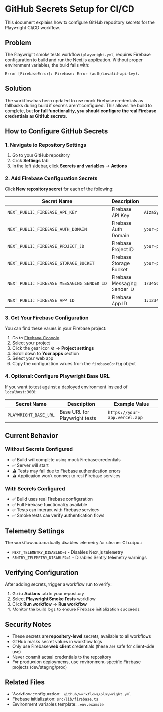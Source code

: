 # GitHub Secrets Setup for CI/CD

This document explains how to configure GitHub repository secrets for the Playwright CI/CD workflow.

## Problem

The Playwright smoke tests workflow (`playwright.yml`) requires Firebase configuration to build and run the Next.js application. Without proper environment variables, the build fails with:

```
Error [FirebaseError]: Firebase: Error (auth/invalid-api-key).
```

## Solution

The workflow has been updated to use mock Firebase credentials as fallbacks during build if secrets aren't configured. This allows the build to complete, but **for full functionality, you should configure the real Firebase credentials as GitHub secrets**.

## How to Configure GitHub Secrets

### 1. Navigate to Repository Settings

1. Go to your GitHub repository
2. Click **Settings** tab
3. In the left sidebar, click **Secrets and variables** → **Actions**

### 2. Add Firebase Configuration Secrets

Click **New repository secret** for each of the following:

| Secret Name                                | Description                  | Example Value                  |
| ------------------------------------------ | ---------------------------- | ------------------------------ |
| `NEXT_PUBLIC_FIREBASE_API_KEY`             | Firebase API Key             | `AIzaSyC...`                   |
| `NEXT_PUBLIC_FIREBASE_AUTH_DOMAIN`         | Firebase Auth Domain         | `your-project.firebaseapp.com` |
| `NEXT_PUBLIC_FIREBASE_PROJECT_ID`          | Firebase Project ID          | `your-project-id`              |
| `NEXT_PUBLIC_FIREBASE_STORAGE_BUCKET`      | Firebase Storage Bucket      | `your-project.appspot.com`     |
| `NEXT_PUBLIC_FIREBASE_MESSAGING_SENDER_ID` | Firebase Messaging Sender ID | `123456789012`                 |
| `NEXT_PUBLIC_FIREBASE_APP_ID`              | Firebase App ID              | `1:123456789012:web:abc123...` |

### 3. Get Your Firebase Configuration

You can find these values in your Firebase project:

1. Go to [Firebase Console](https://console.firebase.google.com/)
2. Select your project
3. Click the gear icon ⚙️ → **Project settings**
4. Scroll down to **Your apps** section
5. Select your web app
6. Copy the configuration values from the `firebaseConfig` object

### 4. Optional: Configure Playwright Base URL

If you want to test against a deployed environment instead of `localhost:3000`:

| Secret Name           | Description                   | Example Value                 |
| --------------------- | ----------------------------- | ----------------------------- |
| `PLAYWRIGHT_BASE_URL` | Base URL for Playwright tests | `https://your-app.vercel.app` |

## Current Behavior

### Without Secrets Configured

- ✅ Build will complete using mock Firebase credentials
- ✅ Server will start
- ⚠️ Tests may fail due to Firebase authentication errors
- ⚠️ Application won't connect to real Firebase services

### With Secrets Configured

- ✅ Build uses real Firebase configuration
- ✅ Full Firebase functionality available
- ✅ Tests can interact with Firebase services
- ✅ Smoke tests can verify authentication flows

## Telemetry Settings

The workflow automatically disables telemetry for cleaner CI output:

- `NEXT_TELEMETRY_DISABLED=1` - Disables Next.js telemetry
- `SENTRY_TELEMETRY_DISABLED=1` - Disables Sentry telemetry warnings

## Verifying Configuration

After adding secrets, trigger a workflow run to verify:

1. Go to **Actions** tab in your repository
2. Select **Playwright Smoke Tests** workflow
3. Click **Run workflow** → **Run workflow**
4. Monitor the build logs to ensure Firebase initialization succeeds

## Security Notes

- These secrets are **repository-level** secrets, available to all workflows
- GitHub masks secret values in workflow logs
- Only use Firebase **web client** credentials (these are safe for client-side use)
- Never commit actual credentials to the repository
- For production deployments, use environment-specific Firebase projects (dev/staging/prod)

## Related Files

- Workflow configuration: `.github/workflows/playwright.yml`
- Firebase initialization: `src/lib/firebase.ts`
- Environment variables template: `.env.example`

